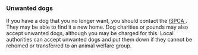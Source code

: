###  Unwanted dogs

If you have a dog that you no longer want, you should contact the [ ISPCA
](https://www.ispca.ie/) . They may be able to find it a new home. Dog
charities or pounds may also accept unwanted dogs, although you may be charged
for this. Local authorities can accept unwanted dogs and put them down if they
cannot be rehomed or transferred to an animal welfare group.
